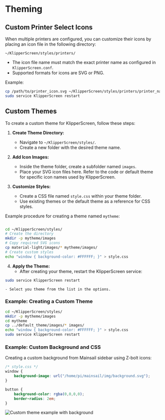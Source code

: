# Theming

## Custom Printer Select Icons

When multiple printers are configured, you can customize their icons by placing an icon file in the following directory:

`~/KlipperScreen/styles/printers/`

- The icon file name must match the exact printer name as configured in `KlipperScreen.conf`.
- Supported formats for icons are SVG or PNG.

Example:
```sh
cp /path/to/printer_icon.svg ~/KlipperScreen/styles/printers/printer_name.svg
sudo service KlipperScreen restart
```

## Custom Themes

To create a custom theme for KlipperScreen, follow these steps:

1. **Create Theme Directory:**
    -  Navigate to `~/KlipperScreen/styles/`.
    -  Create a new folder with the desired theme name.

2. **Add Icon Images:**
    - Inside the theme folder, create a subfolder named `images`.
    - Place your SVG icon files here. Refer to the code or default theme for specific icon names used by KlipperScreen.

3. **Customize Styles:**
    - Create a CSS file named `style.css` within your theme folder.
    - Use existing themes or the default theme as a reference for CSS styles.

Example procedure for creating a theme named `mytheme`:
```sh

cd ~/KlipperScreen/styles/
# Create the directory
mkdir -p mytheme/images
# Copy required SVG icons
cp material-light/images/* mytheme/images/
# Create custom styles
echo "window { background-color: #FFFFFF; }" > style.css
```

4. **Apply the Theme:**
    - After creating your theme, restart the KlipperScreen service:
```sh
sudo service KlipperScreen restart
```
    - Select you theme from the list in the options.

### Example: Creating a Custom Theme

```sh
cd ~/KlipperScreen/styles/
mkdir -p mytheme/images
cd mytheme
cp ../default_theme/images/* images/
echo "window { background-color: #FFFFFF; }" > style.css
sudo service KlipperScreen restart
```

### Example: Custom Background and CSS

Creating a custom background from Mainsail sidebar using Z-bolt icons:

```css
/* style.css */
window {
    background-image: url("/home/pi/mainsail/img/background.svg");
}

button {
    background-color: rgba(0,0,0,0);
    border-radius: 2em;
}
```

![Custom theme example with background](img/theming/theme_example.png)
